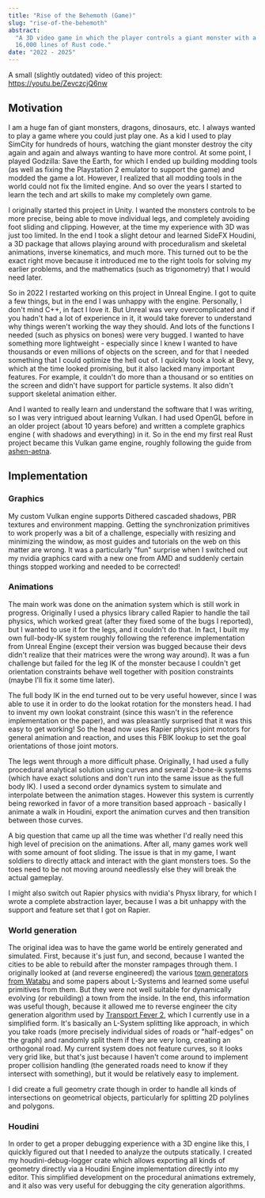 ```yaml
---
title: "Rise of the Behemoth (Game)"
slug: "rise-of-the-behemoth"
abstract:
  "A 3D video game in which the player controls a giant monster with a custom Vulkan-based engine. Currently about 
  16,000 lines of Rust code."
date: "2022 - 2025"
---
```


A small (slightly outdated) video of this project: <https://youtu.be/ZevczcjQ6nw>

## Motivation

I am a huge fan of giant monsters, dragons, dinosaurs, etc. I always wanted to play a game where you could just play
one. As a kid I used to play SimCity for hundreds of hours, watching the giant monster destroy the city again and again
and always wanting to have more control. At some point, I played Godzilla: Save the Earth, for which I ended up building
modding tools (as well as fixing the Playstation 2 emulator to support the game) and modded the game a lot. However, I
realized that all modding tools in the world could not fix the limited engine. And so over the years I started to learn
the tech and art skills to make my completely own game.

I originally started this project in Unity. I wanted the monsters controls to be more precise, being able to move
individual legs, and completely avoiding foot sliding and clipping. However, at the time my experience with 3D was just
too limited. In the end I took a slight detour and learned SideFX Houdini, a 3D package that allows playing around with
proceduralism and skeletal animations, inverse kinematics, and much more. This turned out to be the exact right move
because it introduced me to the right tools for solving my earlier problems, and the mathematics (such as trigonometry)
that I would need later.

So in 2022 I restarted working on this project in Unreal Engine. I got to quite a few things, but in the end I was
unhappy with the engine. Personally, I don't mind C++, in fact I love it. But Unreal was very overcomplicated and if you
hadn't had a lot of experience in it, it would take forever to understand why things weren't working the way they
should. And lots of the functions I needed (such as physics on bones) were very bugged. I wanted to have something more
lightweight - especially since I knew I wanted to have thousands or even millions of objects on the screen, and for that
I needed something that I could optimize the hell out of. I quickly took a look at Bevy, which at the time looked
promising, but it also lacked many important features. For example, it couldn't do more than a thousand or so entities
on the screen and didn't have support for particle systems. It also didn't support skeletal animation either.

And I wanted to really learn and understand the software that I was writing, so I was very intrigued about learning
Vulkan. I had used OpenGL before in an older project (about 10 years before) and written a complete graphics engine (
with shadows and everything) in it. So in the end my first real Rust project became this Vulkan game engine, roughly
following the guide from [ashen-aetna](https://hoj-senna.github.io/ashen-aetna/).

## Implementation

### Graphics

My custom Vulkan engine supports Dithered cascaded shadows, PBR textures and environment mapping. Getting the
synchronization primitives to work properly was a bit of a challenge, especially with resizing and minimizing the
window, as most guides and tutorials on the web on this matter are wrong. It was a particularly "fun" surprise when I
switched out my nvidia graphics card with a new one from AMD and suddenly certain things stopped working and needed to
be corrected!

### Animations

The main work was done on the animation system which is still work in progress. Originally I used a physics library
called Rapier to handle the tail physics, which worked great (after they fixed some of the bugs I reported), but I
wanted to use it for the legs, and it couldn't do that. In fact, I built my own full-body-IK system roughly following
the reference implementation from Unreal Engine (except their version was bugged because their devs didn't realize that
their matrices were the wrong way around). It was a fun challenge but failed for the leg IK of the monster because I
couldn't get orientation constraints behave well together with position constraints (maybe I'll fix it some time later).

The full body IK in the end turned out to be very useful however, since I was able to use it in order to do the lookat
rotation for the monsters head. I had to invent my own lookat constraint (since this wasn't in the reference
implementation or the paper), and was pleasantly surprised that it was this easy to get working! So the head now uses
Rapier physics joint motors for general animation and reaction, and uses this FBIK lookup to set the goal orientations
of those joint motors.

The legs went through a more difficult phase. Originally, I had used a fully procedural analytical solution using curves
and several 2-bone-ik systems (which have exact solutions and don't run into the same issue as the full body IK). I used
a second order dynamics system to simulate and interpolate between the animation stages. However this system is
currently being reworked in favor of a more transition based approach - basically I animate a walk in Houdini, export
the animation curves and then transition between those curves.

A big question that came up all the time was whether I'd really need this high level of precision on the animations.
After all, many games work well with some amount of foot sliding. The issue is that in my game, I want soldiers to
directly attack and interact with the giant monsters toes. So the toes need to be not moving around needlessly else they
will break the actual gameplay.

I might also switch out Rapier physics with nvidia's Physx library, for which I wrote a complete abstraction layer,
because I was a bit unhappy with the support and feature set that I got on Rapier.

### World generation

The original idea was to have the game world be entirely generated and simulated. First, because it's just fun, and
second, because I wanted the cities to be able to rebuild after the monster rampages through them. I originally looked
at (and reverse engineered) the various [town generators from Watabu](https://www.reddit.com/r/FantasyCities/) and some
papers about L-Systems and learned some useful primitives from them. But they were not well suitable for dynamically
evolving (or rebuilding) a town from the inside. In the end, this information was useful though, because it allowed me
to reverse engineer the city generation algorithm used
by [Transport Fever 2](https://store.steampowered.com/app/1066780/Transport_Fever_2/), which I currently use in a
simplified form. It's basically an L-System splitting like approach, in which you take roads (more precisely individual
sides of roads or "half-edges" on the graph) and randomly split them if they are very long, creating an orthogonal road.
My current system does not feature curves, so it looks very grid like, but that's just because I haven't come around to
implement proper collision handling (the generated roads need to know if they intersect with something), but it would be
relatively easy to implement.

I did create a full geometry crate though in order to handle all kinds of intersections on geometrical objects,
particularly for splitting 2D polylines and polygons.

### Houdini

In order to get a proper debugging experience with a 3D engine like this, I quickly figured out that I needed to analyze
the outputs statically. I created my houdini-debug-logger crate which allows exporting all kinds of geometry directly
via a Houdini Engine implementation directly into my editor. This simplified development on the procedural animations
extremely, and it also was very useful for debugging the city generation algorithms.